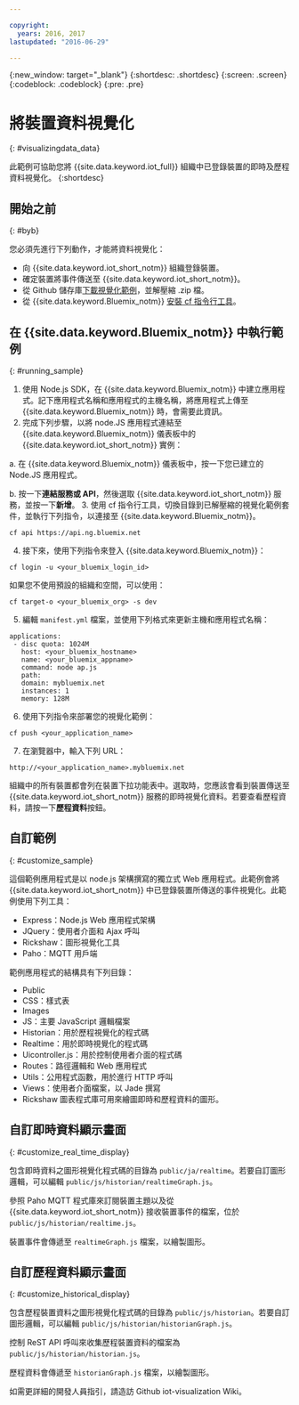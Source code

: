 ```yaml
---

copyright:
  years: 2016, 2017
lastupdated: "2016-06-29"

---
```


{:new_window: target="\_blank"}
{:shortdesc: .shortdesc}
{:screen: .screen}
{:codeblock: .codeblock}
{:pre: .pre}

# 將裝置資料視覺化
{: #visualizingdata_data}

此範例可協助您將 {{site.data.keyword.iot_full}} 組織中已登錄裝置的即時及歷程資料視覺化。
{:shortdesc}

## 開始之前
{: #byb}

您必須先進行下列動作，才能將資料視覺化：

- 向 {{site.data.keyword.iot_short_notm}} 組織登錄裝置。
- 確定裝置將事件傳送至 {{site.data.keyword.iot_short_notm}}。
- 從 Github 儲存庫[下載視覺化範例](https://github.com/ibm-messaging/iot-visualization/archive/v0.2.0.zip)，並解壓縮 .zip 檔。
- 從 {{site.data.keyword.Bluemix_notm}} [安裝 cf 指令行工具](../../starters/install_cli.html)。

## 在 {{site.data.keyword.Bluemix_notm}} 中執行範例
{: #running_sample}

1. 使用 Node.js SDK，在 {{site.data.keyword.Bluemix_notm}} 中建立應用程式。記下應用程式名稱和應用程式的主機名稱，將應用程式上傳至 {{site.data.keyword.Bluemix_notm}} 時，會需要此資訊。
2. 完成下列步驟，以將 node.JS 應用程式連結至 {{site.data.keyword.Bluemix_notm}} 儀表板中的 {{site.data.keyword.iot_short_notm}} 實例：

  a. 在 {{site.data.keyword.Bluemix_notm}} 儀表板中，按一下您已建立的 Node.JS 應用程式。

  b. 按一下**連結服務或 API**，然後選取 {{site.data.keyword.iot_short_notm}} 服務，並按一下**新增**。
3. 使用 cf 指令行工具，切換目錄到已解壓縮的視覺化範例套件，並執行下列指令，以連接至 {{site.data.keyword.Bluemix_notm}}。
```
cf api https://api.ng.bluemix.net
```
4. 接下來，使用下列指令來登入 {{site.data.keyword.Bluemix_notm}}：
```
cf login -u <your_bluemix_login_id>
```
如果您不使用預設的組織和空間，可以使用：
```
cf target-o <your_bluemix_org> -s dev
```

5. 編輯 `manifest.yml` 檔案，並使用下列格式來更新主機和應用程式名稱：
```
applications:
 - disc quota: 1024M
   host: <your_bluemix_hostname>
   name: <your_bluemix_appname>
   command: node ap.js
   path:
   domain: mybluemix.net
   instances: 1
   memory: 128M
```
6. 使用下列指令來部署您的視覺化範例：
```
cf push <your_application_name>
```
7. 在瀏覽器中，輸入下列 URL：
```
http://<your_application_name>.mybluemix.net
```

組織中的所有裝置都會列在裝置下拉功能表中。選取時，您應該會看到裝置傳送至 {{site.data.keyword.iot_short_notm}} 服務的即時視覺化資料。若要查看歷程資料，請按一下**歷程資料**按鈕。

## 自訂範例
{: #customize_sample}

這個範例應用程式是以 node.js 架構撰寫的獨立式 Web 應用程式。此範例會將 {{site.data.keyword.iot_short_notm}} 中已登錄裝置所傳送的事件視覺化。此範例使用下列工具：

- Express：Node.js Web 應用程式架構
- JQuery：使用者介面和 Ajax 呼叫
- Rickshaw：圖形視覺化工具
- Paho：MQTT 用戶端

範例應用程式的結構具有下列目錄：

- Public
- CSS：樣式表
- Images
- JS：主要 JavaScript 邏輯檔案
- Historian：用於歷程視覺化的程式碼
- Realtime：用於即時視覺化的程式碼
- Uicontroller.js：用於控制使用者介面的程式碼
- Routes：路徑邏輯和 Web 應用程式
- Utils：公用程式函數，用於進行 HTTP 呼叫
- Views：使用者介面檔案，以 Jade 撰寫
- Rickshaw 圖表程式庫可用來繪圖即時和歷程資料的圖形。

## 自訂即時資料顯示畫面
{: #customize_real_time_display}

包含即時資料之圖形視覺化程式碼的目錄為 `public/ja/realtime`。若要自訂圖形邏輯，可以編輯 `public/js/historian/realtimeGraph.js`。

參照 Paho MQTT 程式庫來訂閱裝置主題以及從 {{site.data.keyword.iot_short_notm}} 接收裝置事件的檔案，位於 `public/js/historian/realtime.js`。

裝置事件會傳遞至 `realtimeGraph.js` 檔案，以繪製圖形。

## 自訂歷程資料顯示畫面
{: #customize_historical_display}

包含歷程裝置資料之圖形視覺化程式碼的目錄為 `public/js/historian`。若要自訂圖形邏輯，可以編輯 `public/js/historian/historianGraph.js`。

控制 ReST API 呼叫來收集歷程裝置資料的檔案為 `public/js/historian/historian.js`。

歷程資料會傳遞至 `historianGraph.js` 檔案，以繪製圖形。

如需更詳細的開發人員指引，請造訪 Github iot-visualization Wiki。
